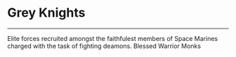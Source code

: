 # Grey Knights

---
Elite forces recruited amongst the faithfulest members of Space Marines charged with the task of fighting deamons. Blessed Warrior Monks